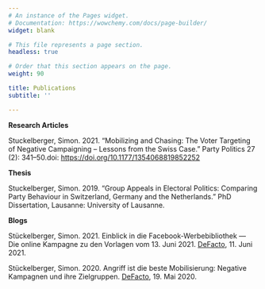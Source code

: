 ```yaml
---
# An instance of the Pages widget.
# Documentation: https://wowchemy.com/docs/page-builder/
widget: blank

# This file represents a page section.
headless: true

# Order that this section appears on the page.
weight: 90

title: Publications
subtitle: ''

---
```

**Research Articles**

Stuckelberger, Simon. 2021. “Mobilizing and Chasing: The Voter Targeting of Negative Campaigning – Lessons from the Swiss Case.” Party Politics 27 (2): 341–50.doi: https://doi.org/10.1177/1354068819852252

**Thesis** 

Stuckelberger, Simon. 2019. “Group Appeals in Electoral Politics: Comparing Party Behaviour in Switzerland, Germany and the Netherlands.” PhD Dissertation, Lausanne: University of Lausanne.


**Blogs**

Stückelberger, Simon. 2021. Einblick in die Facebook-Werbebibliothek — Die online Kampagne zu den Vorlagen vom 13. Juni 2021. [DeFacto](https://www.defacto.expert/2021/06/11/einblick-in-die-facebook-werbebibliothek-die-online-kampagne-zu-den-vorlagen-vom-13-juni-2021/), 11. Juni 2021.

Stückelberger, Simon. 2020. Angriff ist die beste Mobilisierung: Negative Kampagnen und ihre Zielgruppen. [DeFacto](https://www.defacto.expert/2020/05/19/angriff-ist-die-beste-mobilisierung-negative-kampagnen-und-ihre-zielgruppen/), 19. Mai 2020.